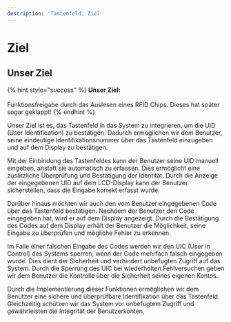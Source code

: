```yaml
---
description: 'Tastenfeld: Ziel'
---
```


# Ziel

## Unser Ziel

{% hint style="success" %}
**Unser Ziel:**\
\
Funktionsfreigabe durch das Auslesen eines RFID Chips. Dieses hat später sogar geklappt!
{% endhint %}

Unser Ziel ist es, das Tastenfeld in das System zu integrieren, um die UID (User Identification) zu bestätigen. Dadurch ermöglichen wir dem Benutzer, seine eindeutige Identifikationsnummer über das Tastenfeld einzugeben und auf dem Display zu bestätigen.

Mit der Einbindung des Tastenfeldes kann der Benutzer seine UID manuell eingeben, anstatt sie automatisch zu erfassen. Dies ermöglicht eine zusätzliche Überprüfung und Bestätigung der Identität. Durch die Anzeige der eingegebenen UID auf dem LCD-Display kann der Benutzer sicherstellen, dass die Eingabe korrekt erfasst wurde.

Darüber hinaus möchten wir auch den vom Benutzer eingegebenen Code über das Tastenfeld bestätigen. Nachdem der Benutzer den Code eingegeben hat, wird er auf dem Display angezeigt. Durch die Bestätigung des Codes auf dem Display erhält der Benutzer die Möglichkeit, seine Eingabe zu überprüfen und mögliche Fehler zu erkennen.

Im Falle einer falschen Eingabe des Codes werden wir den UIC (User in Control) des Systems sperren, wenn der Code mehrfach falsch eingegeben wurde. Dies dient der Sicherheit und verhindert unbefugten Zugriff auf das System. Durch die Sperrung des UIC bei wiederholten Fehlversuchen geben wir dem Benutzer die Kontrolle über die Sicherheit seines eigenen Kontos.

Durch die Implementierung dieser Funktionen ermöglichen wir dem Benutzer eine sichere und überprüfbare Identifikation über das Tastenfeld. Gleichzeitig schützen wir das System vor unbefugtem Zugriff und gewährleisten die Integrität der Benutzerkonten.
